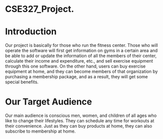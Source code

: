 # CSE327_Project.

# Introduction

Our project is basically for those who run the fitness center. Those who will operate the software will first get information on gyms in a certain area and be able to add or update the information of all the members of their center, calculate their income and expenditure, etc., and sell exercise equipment through this one software. On the other hand, users can buy exercise equipment at home, and they can become members of that organization by purchasing a membership package, and as a result, they will get some special benefits.

# Our Target Audience

Our main audience is conscious men, women, and children of all ages who like to change their lifestyles. They can schedule any time for workouts at their convenience. Just as they can buy products at home, they can also subscribe to membership at home.




